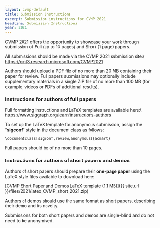 ```yaml
---
layout: cvmp-default
title: Submission Instructions
excerpt: Submission instructions for CVMP 2021
headline: Submission Instructions
year: 2021
---
```


<!-- ### Paper submission -->

CVMP 2021 offers the opportunity to showcase your work through submission of Full (up to 10 pages) and Short (1 page) papers.

All submissions should be made via the CVMP 2021 submission site:\\
<https://cmt3.research.microsoft.com/CVMP2021>

Authors should upload a PDF file of no more than 20 MB containing their paper for review. Full papers submissions may optionally include supplementary materials in a single ZIP file of no more than 100 MB (for example, videos or PDFs of additional results).

### Instructions for authors of full papers

Full formatting instructions and LaTeX templates are available here:\\
<https://www.siggraph.org/learn/instructions-authors>

To set up the LaTeX template for anonymous submission, assign the “**sigconf**” style in the document class as follows:

```
\documentclass[sigconf,review,anonymous]{acmart}
```

<!--Additionally, please set the conference details in the template as follows:

```
%Conference
\acmConference[CVMP 2021]{the 18th ACM SIGGRAPH European Conference
Visual Media Production}{Dec.\ 6--7}{London, UK}
\acmYear{2021}
\copyrightyear{2021}
\setcopyright{none}
```-->

Full papers should be of no more than 10 pages.

### Instructions for authors of short papers and demos

Authors of short papers should prepare their **one-page paper** using the LaTeX style files available to download here:

[CVMP Short Paper and Demos LaTeX template (1.1 MB)]({{ site.url }}/files/2021/latex_CVMP_short_2021.zip)

Authors of demos should use the same format as short papers, describing their demo and its novelty.

Submissions for both short papers and demos are single-blind and do not need to be anonymised.
